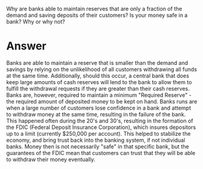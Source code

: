 Why are banks able to maintain reserves that are only a fraction of the demand and saving deposits of their customers? Is your money safe in a bank? Why or why not?

# Answer

<!-- Banks are not simply a place to house customers money, rather they are savings and loan institutions, credit unions, and commercial banks. Large interest interest-earning loans make up the major class of banking assets. Banks use the deposits entrusted to them from their customers to finance their own investments in stocks and government bonds. However, banks are required to keep some cash reserves in house when people wish to withdraw money from their checking deposits. At the end of the “Roaring 20s” and during the Great Depression thousands of banks failed because the customers lost faith in the bank and everyone attempted to pull their money, resulting in a detrimental “bank run.” Now this is prevented because the customers deposits are now insured by the Federal Deposit Insurance Corporation, that will reimburse the customer up to $250,000 if the bank fails. Therefore, customer, with less than $250,000 in deposits is guaranteed a return on all their money regardless of the failure of the bank. This creates confidence in the banking system and stability in the economy. -->

Banks are able to maintain a reserve that is smaller than the demand and savings by relying on the unlikelihood of all customers withdrawing all funds at the same time.
Additionally, should this occur, a central bank that does keep large amounts of cash reserves will lend to the bank to allow them to fulfill the withdrawal requests if they are greater than their cash reserves.
Banks are, however, required to maintain a minimum "Required Reserve" - the required amount of deposited money to be kept on hand.
Banks runs are when a large number of customers lose confidence in a bank and attempt to withdraw money at the same time, resulting in the failure of the bank.
This happened often during the 20's and 30's, resulting in the formation of the FDIC (Federal Deposit Insurance Corporation), which insures depositors up to a limit (currently $250,000 per account).
This helped to stabilize the economy, and bring trust back into the banking system, if not individual banks.
Money then is not necessarily "safe" in that specific bank, but the guarantees of the FDIC mean that customers can trust that they will be able to withdraw their money eventually.